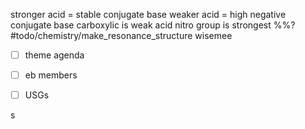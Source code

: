 stronger acid = stable conjugate base
weaker acid = high negative conjugate base
carboxylic is weak acid
nitro group is strongest %%?
#todo/chemistry/make_resonance_structure 
wisemee



- [ ] theme agenda
- [ ] eb members
- [ ] USGs







s
